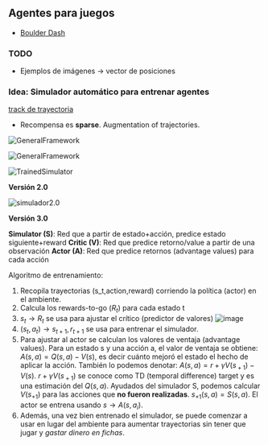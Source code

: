 ## Agentes para juegos

- [Boulder Dash](https://www.boulder-dash.com/boulder-dash-online-game/)

### TODO

- Ejemplos de imágenes -> vector de posiciones


### Idea: Simulador automático para entrenar agentes

[track de trayectoria](https://github.com/deepankarkotnala/Object-trajectory-tracking-OpenCV)

- Recompensa es **sparse**. Augmentation of trajectories.

![GeneralFramework](https://i.imgur.com/byclaVc.png)

![GeneralFramework](https://i.imgur.com/YVsLgZf.png)

![TrainedSimulator](https://i.imgur.com/LLd7NTS.png)

**Versión 2.0**

![simulador2.0](https://i.imgur.com/N9IUB0m.png)


**Versión 3.0**

**Simulator (S)**: Red que a partir de estado+acción, predice estado siguiente+reward
**Critic (V)**: Red que predice retorno/value a partir de una observación
**Actor (A)**: Red que predice retornos (advantage values) para cada acción

Algoritmo de entrenamiento:

1. Recopila trayectorias (s_t,action,reward) corriendo la política (actor) en el ambiente.
2. Calcula los rewards-to-go ($R_t$) para cada estado t
3. $s_t \rightarrow R_{t}$ se usa para ajustar el crítico (predictor de valores)
![image](https://i.imgur.com/BZdScFy.png)
5. $(s_t, a_t) \rightarrow s_{t+1},r_{t+1}$ se usa para entrenar el simulador.
6. Para ajustar al actor se calculan los valores de ventaja (advantage values). Para un estado s y una acción a, el valor de ventaja se obtiene:
$A(s,a)  = Q(s,a) - V(s)$, es decir cuánto mejoró el estado el hecho de aplicar la acción.
También lo podemos denotar: $A(s,a)=r+\gamma V(s_{​+1} )−V(s)$.
$r+\gamma V(s_{​+1})$ se conoce como TD (temporal difference) target y es una estimación del $Q(s,a)$.
Ayudados del simulador S, podemos calcular $V(s_{+1})$ para las acciones que **no fueron realizadas**. $s_{+1}(s,a) =S(s,a)$.
El actor se entrena usando $s \rightarrow A(s,a_i)$.
7. Además, una vez bien entrenado el simulador, se puede comenzar a usar en lugar del ambiente para aumentar trayectorias sin tener que jugar y *gastar dinero en fichas*.
 
<!--stackedit_data:
eyJoaXN0b3J5IjpbMTg0ODU5OTM1NSwxNjEwNzkyODEwLC0xMD
QwMTI0OTQzLDEwMjkxNzY3MzksLTM4NjgyNjUxOCwxMDAxMTE2
OTU1LC01MzMxNTk5MTAsMTAxNzQ1MjMxLC0xNDIyNDY2MTIwLD
EyODQ3MjI4NjYsLTgzMTU3NDEyMiwtNDQ4Njg4MjkwLDIwNzA2
Njg1MTEsLTcwNTQ2MzgzLDE2NjYxNDk0ODldfQ==
-->